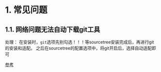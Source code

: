 # 1. 常见问题
## 1.1. 网络问题无法自动下载git工具
处理：
在安装时，`git`选项先别勾选！！！等sourcetree安装完成后，再进行git的安装和适配。
之后在sourcetree的配置选项中，将git开启后，选择自动适配即可

[参考](https://www.cnblogs.com/soundcode/p/7210937.html)

